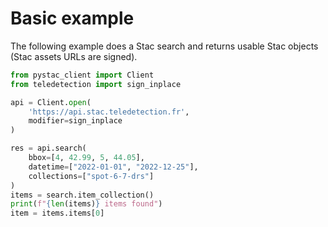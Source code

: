 # Basic example

The following example does a Stac search and returns usable Stac objects (Stac assets URLs are signed).

```python
from pystac_client import Client
from teledetection import sign_inplace

api = Client.open(
    'https://api.stac.teledetection.fr', 
    modifier=sign_inplace
)

res = api.search(
    bbox=[4, 42.99, 5, 44.05], 
    datetime=["2022-01-01", "2022-12-25"],
    collections=["spot-6-7-drs"]
)
items = search.item_collection()
print(f"{len(items)} items found")
item = items.items[0]
```

